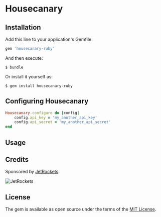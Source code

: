 # Housecanary

## Installation

Add this line to your application's Gemfile:

```ruby
gem 'housecanary-ruby'
```

And then execute:

    $ bundle

Or install it yourself as:

    $ gem install housecanary-ruby

## Configuring Housecanary
```ruby
Housecanary.configure do |config|
    config.api_key = 'my_another_api_key'
    config.api_secret = 'my_another_api_secret'
end
```
## Usage

## Credits

Sponsored by [JetRockets](http://www.jetrockets.pro).

![JetRockets](http://jetrockets.pro/JetRockets.jpg)

## License

The gem is available as open source under the terms of the [MIT License](http://opensource.org/licenses/MIT).

